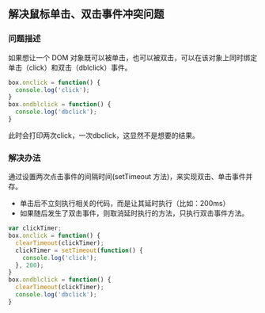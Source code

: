## 解决鼠标单击、双击事件冲突问题
### 问题描述
如果想让一个 DOM 对象既可以被单击，也可以被双击，可以在该对象上同时绑定单击（click）和双击（dblclick）事件。

```js
box.onclick = function() {
  console.log('click');
}
box.ondblclick = function() {
  console.log('dbclick');
}
```

此时会打印两次click，一次dbclick，这显然不是想要的结果。


### 解决办法
通过设置两次点击事件的间隔时间(setTimeout 方法)，来实现双击、单击事件并存。
+ 单击后不立刻执行相关的代码，而是让其延时执行（比如：200ms）
+ 如果随后发生了双击事件，则取消延时执行的方法，只执行双击事件方法。

```js
var clickTimer;
box.onclick = function() {
  clearTimeout(clickTimer);
  clickTimer = setTimeout(function() {
    console.log('click');
  }, 200);
}
box.ondblclick = function() {
  clearTimeout(clickTimer);
  console.log('dbclick');
}
```


